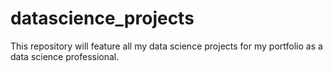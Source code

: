 # datascience_projects
This repository will feature all my data science projects for my portfolio as a data science professional.
